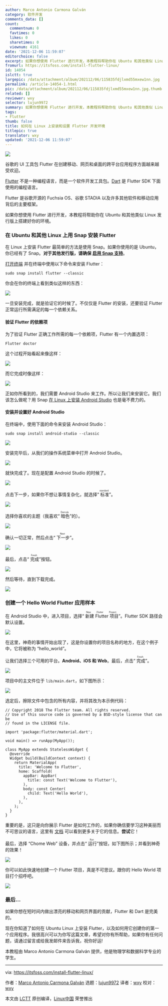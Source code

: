 ```yaml
---
author: Marco Antonio Carmona Galván
category: 软件开发
comments_data: []
count:
  commentnum: 0
  favtimes: 0
  likes: 0
  sharetimes: 0
  viewnum: 4161
date: '2021-12-06 11:59:07'
editorchoice: false
excerpt: 如果你想使用 Flutter 进行开发，本教程将帮助你在 Ubuntu 和其他类似 Linux 发行版上搭建好你的环境。
fromurl: https://itsfoss.com/install-flutter-linux/
id: 14054
islctt: true
largepic: /data/attachment/album/202112/06/115835fdjlxmd55mxew1nn.jpg
permalink: /article-14054-1.html
pic: /data/attachment/album/202112/06/115835fdjlxmd55mxew1nn.jpg.thumb.jpg
related: []
reviewer: wxy
selector: lujun9972
summary: 如果你想使用 Flutter 进行开发，本教程将帮助你在 Ubuntu 和其他类似 Linux 发行版上搭建好你的环境。
tags:
- Flutter
thumb: false
title: 如何在 Linux 上安装和设置 Flutter 开发环境
titlepic: true
translator: wxy
updated: '2021-12-06 11:59:07'
---
```


![](/data/attachment/album/202112/06/115835fdjlxmd55mxew1nn.jpg)


谷歌的 UI 工具包 Flutter 在创建移动、网页和桌面的跨平台应用程序方面越来越受欢迎。


[Flutter](https://flutter.dev/) 不是一种编程语言，而是一个软件开发工具包。[Dart](https://dart.dev/) 是 Flutter SDK 下面使用的编程语言。


Flutter 是谷歌开源的 Fuchsia OS、谷歌 STADIA 以及许多其他软件和移动应用背后的主要框架。


如果你想使用 Flutter 进行开发，本教程将帮助你在 Ubuntu 和其他类似 Linux 发行版上搭建好你的环境。


### 在 Ubuntu 和其他 Linux 上用 Snap 安装 Flutter


在 Linux 上安装 Flutter 最简单的方法是使用 Snap。如果你使用的是 Ubuntu，你已经有了 Snap。**对于其他发行版，请确保 [启用 Snap 支持](https://itsfoss.com/install-snap-linux/)**。


[打开终端](https://itsfoss.com/open-terminal-ubuntu/) 并在终端中使用以下命令来安装 Flutter：



```
sudo snap install flutter --classic

```

你会在你的终端上看到类似这样的东西：


![](/data/attachment/album/202112/06/115908c0guz15670d06d6x.png)


一旦安装完成，就是验证它的时候了。不仅仅是 Flutter 的安装，还要验证 Flutter 正常运行所需满足的每一个依赖关系。


#### 验证 Flutter 的依赖项


为了验证 Flutter 正确工作所需的每一个依赖项，Flutter 有一个内置选项：



```
Flutter doctor

```

这个过程开始看起来像这样：


![](/data/attachment/album/202112/06/115909pjh5fiivvxi5vcfi.png)


而它完成时像这样：


![](/data/attachment/album/202112/06/115910der0s2p332p2n0j1.png)


正如你所看到的，我们需要 Android Studio 来工作。所以让我们来安装它。我们该怎么做呢？用 Snap [在 Linux 上安装 Android Studio](https://itsfoss.com/install-android-studio-ubuntu-linux/) 也是毫不费力的。


#### 安装并设置好 Android Studio


在终端中，使用下面的命令来安装 Android Studio：



```
sudo snap install android-studio --classic

```

![](/data/attachment/album/202112/06/115911oket1ntw0bsfsbfq.png)


安装完毕后，从我们的操作系统菜单中打开 Android Studio。


![](/data/attachment/album/202112/06/115912igijeqg1pgdy4yoy.jpg)


就快完成了。现在是配置 Android Studio 的时候了。


![](/data/attachment/album/202112/06/115913k0ofnntswfnfnkno.png)


点击下一步，如果你不想让事情复杂化，就选择“<ruby> 标准 <rt>  standard </rt></ruby>”。


![](/data/attachment/album/202112/06/115914asshz8cahdan0yh4.png)


选择你喜欢的主题（我喜欢“<ruby> 暗色 <rt>  Darcula </rt></ruby>”的）。


![](/data/attachment/album/202112/06/115915w44g54cl7nyfuklz.png)


确认一切正常，然后点击“<ruby> 下一步 <rt>  Next </rt></ruby>”。


![](/data/attachment/album/202112/06/115917i7fwrcfxcxzffq2x.png)


最后，点击“<ruby> 完成 <rt>  Finish </rt></ruby>”按钮。


![](/data/attachment/album/202112/06/115918ex78nrr9yyz4lygi.png)


然后等待，直到下载完成。


![](/data/attachment/album/202112/06/115920rexuef3soxfbu3cu.png)


### 创建一个 Hello World Flutter 应用样本


在 Android Studio 中，进入项目，选择“<ruby> 新建 Flutter 项目 <rt>  New Flutter Project </rt></ruby>”。Flutter SDK 路径会默认设置。


![](/data/attachment/album/202112/06/115921w4hockzas77ocxc4.png)


在这里，神奇的事情开始出现了，这是你设置你的项目名称的地方，在这个例子中，它将被称为 “hello\_world”。


让我们选择三个可用的平台。**Android、iOS 和 Web**。最后，点击“<ruby> 完成 <rt>  Finish </rt></ruby>”。


![](/data/attachment/album/202112/06/115922tmauzq7h71lhku7a.png)


项目中的主文件位于 `lib/main.dart`，如下图所示：


![](/data/attachment/album/202112/06/115925g25vmr5drd5rrar2.png)


选定后，擦除文件中包含的所有内容，并将其改为本示例代码：



```
// Copyright 2018 The Flutter team. All rights reserved.
// Use of this source code is governed by a BSD-style license that can be
// found in the LICENSE file.

import 'package:flutter/material.dart';

void main() => runApp(MyApp());

class MyApp extends StatelessWidget {
  @override
  Widget build(BuildContext context) {
    return MaterialApp(
      title: 'Welcome to Flutter',
      home: Scaffold(
        appBar: AppBar(
          title: const Text('Welcome to Flutter'),
        ),
        body: const Center(
          child: Text('Hello World'),
        ),
      ),
    );
  }
}

```

重要的是，这只是向你展示 Flutter 是如何工作的，如果你确信要学习这种美丽而不可思议的语言，这里有 [文档](https://flutter.dev/docs) 可以看到更多关于它的信息。**尝试**它！


最后，选择 “Chome Web” 设备，并点击“<ruby> 运行 <rt>  Run </rt></ruby>”按钮，如下图所示；并看到神奇的效果！


![](/data/attachment/album/202112/06/115927nm9n4wtyzgqh6mv6.png)


你可以如此快速地创建一个 Flutter 项目，真是不可思议。跟你的 Hello World 项目打个招呼吧。


![](/data/attachment/album/202112/06/115927c2k8uv05guph8fth.png)


### 最后...


如果你想在短时间内做出漂亮的移动和网页界面的贡献，Flutter 和 Dart 是完美的。


现在你知道了如何在 Ubuntu Linux 上安装 Flutter，以及如何用它创建你的第一个应用程序。我很高兴可以为你写这篇文章，希望对你有所帮助，如果你有任何问题，请通过留言或给我发邮件来告诉我，祝你好运!


本教程由 Marco Antonio Carmona Galván 提供，他是物理学和数据科学专业的学生。




---


via: <https://itsfoss.com/install-flutter-linux/>


作者：[Marco Antonio Carmona Galván](https://itsfoss.com/author/itsfoss/) 选题：[lujun9972](https://github.com/lujun9972) 译者：[wxy](https://github.com/wxy) 校对：[wxy](https://github.com/wxy)


本文由 [LCTT](https://github.com/LCTT/TranslateProject) 原创编译，[Linux中国](https://linux.cn/) 荣誉推出